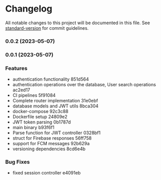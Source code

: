 # Changelog

All notable changes to this project will be documented in this file. See [standard-version](https://github.com/conventional-changelog/standard-version) for commit guidelines.

### 0.0.2 (2023-05-07)

### 0.0.1 (2023-05-07)


### Features

* authentication functionality 851d564
* authentication operations over the database, User search operations ac2ed17
* CI pipelines 5f91084
* Complete router implementation 31e0ebf
* database models and JWT utils 8bca304
* docker-compose 92c3c88
* Dockerfile setup 24809e2
* JWT token parsing 0b1787d
* main binary b93f6f1
* Parse function for JWT controller 0328bf1
* struct for Firebase responses 56ff758
* support for FCM messages 92b629a
* versioning dependencies 8cd6e4b


### Bug Fixes

* fixed session controller e4091eb

